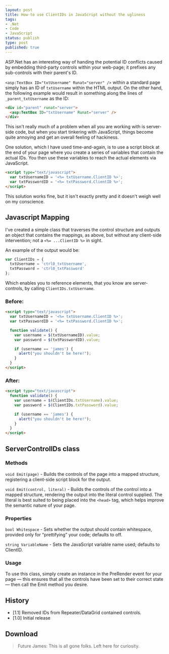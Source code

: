 ```yaml
---
layout: post
title: How-to use ClientIDs in JavaScript without the ugliness
tags:
- .Net
- Code
- JavaScript
status: publish
type: post
published: true
---
```

ASP.Net has an interesting way of handing the potential ID conflicts caused by embedding third-party controls within your web-page; it prefixes any sub-controls with their parent's ID.

`<asp:TextBox ID="txtUsername" Runat="server" />` within a standard page simply has an ID of `txtUsername` within the HTML output. On the other hand, the following example would result in something along the lines of `_parent_txtUsername` as the ID:

``` html
<div id="parent" runat="server">
  <asp:TextBox ID="txtUsername" Runat="server" />
</div>
```

This isn't really much of a problem when all you are working with is server-side code, but when you start tinkering with JavaScript, things become quite annoying and get an overall feeling of hackiness.

<!-- more -->

One solution, which I have used time-and-again, is to use a script block at the end of your page where you create a series of variables that contain the actual IDs. You then use these variables to reach the actual elements via JavaScript.

``` html
<script type="text/javascript">
  var txtUsernameID = '<%= txtUsername.ClientID %>';
  var txtPasswordID = '<%= txtPassword.ClientID %>';
</script>
```

This solution works fine, but it isn't exactly pretty and it doesn't weigh well on my conscience.

## Javascript Mapping

I've created a simple class that traverses the control structure and outputs an object that contains the mappings, as above, but without any client-side intervention; not a `<%= ...ClientID %>` in sight.

An example of the output would be:

``` js
var ClientIDs = {
  txtUsername = 'ctrl0_txtUsername',
  txtPassword = 'ctrl0_txtPassword'
};
```

Which enables you to reference elements, that you know are server-controls, by calling `ClientIDs.txtUsername`.

### Before:
``` html
<script type="text/javascript">
  var txtUsernameID = '<%= txtUsername.ClientID %>';
  var txtPasswordID = '<%= txtPassword.ClientID %>';

  function validate() {
    var username = $(txtUsernameID).value;
    var password = $(txtPasswordID).value;

    if (username == 'james') {
      alert("you shouldn't be here!");
    }
  }
</script>
```

### After:

``` html
<script type="text/javascript">
  function validate() {
    var username = $(ClientIDs.txtUsername).value;
    var password = $(ClientIDs.txtPassword).value;

    if (username == 'james') {
      alert("you shouldn't be here!");
    }
  }
</script>
```

## ServerControlIDs class

### Methods

`void Emit(page)` - Builds the controls of the page into a mapped structure, registering a client-side script block for the output.

`void Emit(control, literal)` - Builds the controls of the control into a mapped structure, rendering the output into the literal control supplied. The literal is best suited to being placed into the `<head>` tag, which helps improve the semantic nature of your page.

### Properties

`bool Whitespace` - Sets whether the output should contain whitespace, provided only for “prettifying” your code; defaults to off.

`string VariableName` - Sets the JavaScript variable name used; defaults to ClientID.

### Usage

To use this class, simply create an instance in the PreRender event for your page — this ensures that all the controls have been set to their correct state — then call the Emit method you desire.

## History

  * [1.1] Removed IDs from Repeater/DataGrid contained controls.
  * [1.0] Initial release

## Download

> Future James: This is all gone folks. Left here for curiosity.
